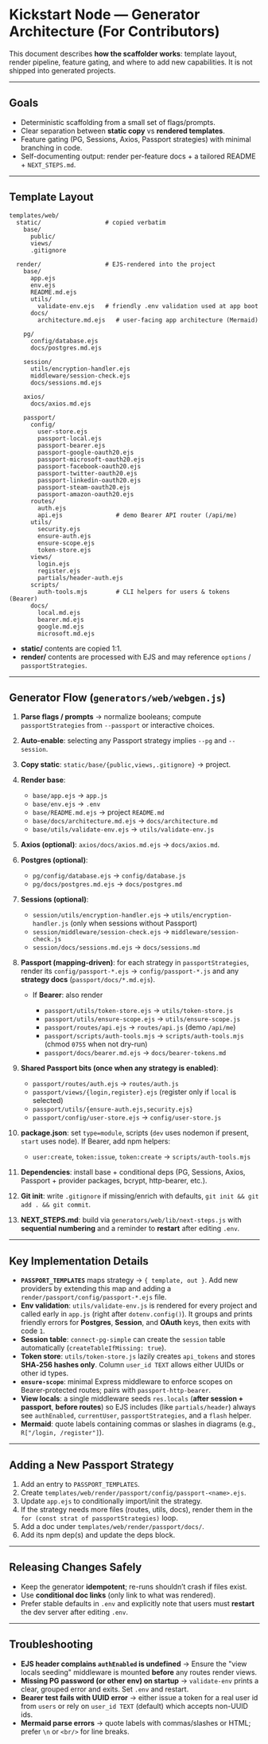 # Kickstart Node — Generator Architecture (For Contributors)

This document describes **how the scaffolder works**: template layout, render pipeline, feature gating, and where to add new capabilities. It is not shipped into generated projects.

---

## Goals

* Deterministic scaffolding from a small set of flags/prompts.
* Clear separation between **static copy** vs **rendered templates**.
* Feature gating (PG, Sessions, Axios, Passport strategies) with minimal branching in code.
* Self-documenting output: render per-feature docs + a tailored README + `NEXT_STEPS.md`.

---

## Template Layout

```
templates/web/
  static/                  # copied verbatim
    base/
      public/
      views/
      .gitignore

  render/                  # EJS-rendered into the project
    base/
      app.ejs
      env.ejs
      README.md.ejs
      utils/
        validate-env.ejs   # friendly .env validation used at app boot
      docs/
        architecture.md.ejs   # user-facing app architecture (Mermaid)

    pg/
      config/database.ejs
      docs/postgres.md.ejs

    session/
      utils/encryption-handler.ejs
      middleware/session-check.ejs
      docs/sessions.md.ejs

    axios/
      docs/axios.md.ejs

    passport/
      config/
        user-store.ejs
        passport-local.ejs
        passport-bearer.ejs
        passport-google-oauth20.ejs
        passport-microsoft-oauth20.ejs
        passport-facebook-oauth20.ejs
        passport-twitter-oauth20.ejs
        passport-linkedin-oauth20.ejs
        passport-steam-oauth20.ejs
        passport-amazon-oauth20.ejs
      routes/
        auth.ejs
        api.ejs               # demo Bearer API router (/api/me)
      utils/
        security.ejs
        ensure-auth.ejs
        ensure-scope.ejs
        token-store.ejs
      views/
        login.ejs
        register.ejs
        partials/header-auth.ejs
      scripts/
        auth-tools.mjs        # CLI helpers for users & tokens (Bearer)
      docs/
        local.md.ejs
        bearer.md.ejs
        google.md.ejs
        microsoft.md.ejs
```

* **static/** contents are copied 1:1.
* **render/** contents are processed with EJS and may reference `options` / `passportStrategies`.

---

## Generator Flow (`generators/web/webgen.js`)

1. **Parse flags / prompts** → normalize booleans; compute `passportStrategies` from `--passport` or interactive choices.
2. **Auto-enable**: selecting any Passport strategy implies `--pg` and `--session`.
3. **Copy static**: `static/base/{public,views,.gitignore}` → project.
4. **Render base**:

   * `base/app.ejs` → `app.js`
   * `base/env.ejs` → `.env`
   * `base/README.md.ejs` → project `README.md`
   * `base/docs/architecture.md.ejs` → `docs/architecture.md`
   * `base/utils/validate-env.ejs` → `utils/validate-env.js`
5. **Axios (optional)**: `axios/docs/axios.md.ejs` → `docs/axios.md`.
6. **Postgres (optional)**:

   * `pg/config/database.ejs` → `config/database.js`
   * `pg/docs/postgres.md.ejs` → `docs/postgres.md`
7. **Sessions (optional)**:

   * `session/utils/encryption-handler.ejs` → `utils/encryption-handler.js` (only when sessions without Passport)
   * `session/middleware/session-check.ejs` → `middleware/session-check.js`
   * `session/docs/sessions.md.ejs` → `docs/sessions.md`
8. **Passport (mapping‑driven)**: for each strategy in `passportStrategies`, render its `config/passport-*.ejs` → `config/passport-*.js` and any **strategy docs** (`passport/docs/*.md.ejs`).

   * If **Bearer**: also render

     * `passport/utils/token-store.ejs` → `utils/token-store.js`
     * `passport/utils/ensure-scope.ejs` → `utils/ensure-scope.js`
     * `passport/routes/api.ejs` → `routes/api.js` (demo `/api/me`)
     * `passport/scripts/auth-tools.mjs` → `scripts/auth-tools.mjs` (chmod `0755` when not dry-run)
     * `passport/docs/bearer.md.ejs` → `docs/bearer-tokens.md`
9. **Shared Passport bits (once when any strategy is enabled)**:

   * `passport/routes/auth.ejs` → `routes/auth.js`
   * `passport/views/{login,register}.ejs` (register only if `local` is selected)
   * `passport/utils/{ensure-auth.ejs,security.ejs}`
   * `passport/config/user-store.ejs` → `config/user-store.js`
10. **package.json**: set `type=module`, scripts (`dev` uses nodemon if present, `start` uses node). If Bearer, add npm helpers:

    * `user:create`, `token:issue`, `token:create` → `scripts/auth-tools.mjs`
11. **Dependencies**: install base + conditional deps (PG, Sessions, Axios, Passport + provider packages, bcrypt, http-bearer, etc.).
12. **Git init**: write `.gitignore` if missing/enrich with defaults, `git init && git add . && git commit`.
13. **NEXT\_STEPS.md**: build via `generators/web/lib/next-steps.js` with **sequential numbering** and a reminder to **restart** after editing `.env`.

---

## Key Implementation Details

* **`PASSPORT_TEMPLATES`** maps strategy → `{ template, out }`. Add new providers by extending this map and adding a `render/passport/config/passport-*.ejs` file.
* **Env validation**: `utils/validate-env.js` is rendered for every project and called early in `app.js` (right after `dotenv.config()`). It groups and prints friendly errors for **Postgres**, **Session**, and **OAuth** keys, then exits with code `1`.
* **Session table**: `connect-pg-simple` can create the `session` table automatically (`createTableIfMissing: true`).
* **Token store**: `utils/token-store.js` lazily creates `api_tokens` and stores **SHA‑256 hashes only**. Column `user_id TEXT` allows either UUIDs or other id types.
* **`ensure-scope`**: minimal Express middleware to enforce scopes on Bearer‑protected routes; pairs with `passport-http-bearer`.
* **View locals**: a single middleware seeds `res.locals` (**after session + passport**, **before routes**) so EJS includes (like `partials/header`) always see `authEnabled`, `currentUser`, `passportStrategies`, and a `flash` helper.
* **Mermaid**: quote labels containing commas or slashes in diagrams (e.g., `R["/login, /register"]`).

---

## Adding a New Passport Strategy

1. Add an entry to `PASSPORT_TEMPLATES`.
2. Create `templates/web/render/passport/config/passport-<name>.ejs`.
3. Update `app.ejs` to conditionally import/init the strategy.
4. If the strategy needs more files (routes, utils, docs), render them in the `for (const strat of passportStrategies)` loop.
5. Add a doc under `templates/web/render/passport/docs/`.
6. Add its npm dep(s) and update the deps block.

---

## Releasing Changes Safely

* Keep the generator **idempotent**; re-runs shouldn’t crash if files exist.
* Use **conditional doc links** (only link to what was rendered).
* Prefer stable defaults in `.env` and explicitly note that users must **restart** the dev server after editing `.env`.

---

## Troubleshooting

* **EJS header complains `authEnabled` is undefined** → Ensure the "view locals seeding" middleware is mounted **before** any routes render views.
* **Missing PG password (or other env) on startup** → `validate-env` prints a clear, grouped error and exits. Set `.env` and restart.
* **Bearer test fails with UUID error** → either issue a token for a real user id from `users` or rely on `user_id TEXT` (default) which accepts non-UUID ids.
* **Mermaid parse errors** → quote labels with commas/slashes or HTML; prefer `\n` or `<br/>` for line breaks.
